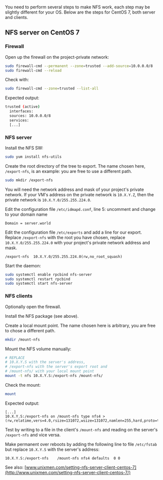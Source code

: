 You need to perform several steps to make NFS work, each step may be slightly different for your OS.
Below are the steps for CentOS 7, both server and clients.

## NFS server on CentOS 7

### Firewall

Open up the firewall on the project-private network:
```sh
sudo firewall-cmd --permanent --zone=trusted --add-source=10.0.0.0/8
sudo firewall-cmd --reload
```

Check with:
```sh
sudo firewall-cmd --zone=trusted --list-all
```
Expected output:

>
```sh
trusted (active)
  interfaces: 
  sources: 10.0.0.0/8
  services:
  [...]
```

### NFS server

Install the NFS SW:
```sh
sudo yum install nfs-utils
```

Create the root directory of the tree to export.
The name chosen here, `/export-nfs`, is an example: you are free to use a different path.
```sh
sudo mkdir /export-nfs
```

You will need the network address and mask of your project's private network.
If your VM's address on the private network is `10.X.Y.Z`, then the private network is `10.X.Y.0/255.255.224.0`.

Edit the configuration file `/etc/idmapd.conf`, line 5: uncomment and change to your domain name

>
```
Domain = server.world
```

Edit the configuration file `/etc/exports` and add a line for our export.
Replace `/export-nfs` with the root you have chosen,
replace `10.X.Y.0/255.255.224.0` with your project's private network address and mask.

>
```
/export-nfs  10.X.Y.0/255.255.224.0(rw,no_root_squash)
```

Start the daemon:
```sh
sudo systemctl enable rpcbind nfs-server
sudo systemctl restart rpcbind
sudo systemctl start nfs-server
```

### NFS clients

Optionally open the firewall.

Install the NFS package (see above).

Create a local mount point.
The name chosen here is arbitrary, you are free to chose a different path.
```sh
mkdir /mount-nfs
```

Mount the NFS volume manually:
```sh
# REPLACE
# 10.X.Y.S with the server's address,
# /export-nfs with the server's export root and
# /mount-nfs/ with your local mount point
mount -t nfs 10.X.Y.S:/export-nfs /mount-nfs/
```

Check the mount:
```sh
mount
```

Expected output:

>
```
[...]
10.X.Y.S:/export-nfs on /mount-nfs type nfs4 > (rw,relatime,vers=4.0,rsize=131072,wsize=131072,namlen=255,hard,proto=tcp,port=0,timeo=600,retrans=2,sec=sys,clientaddr=10.X.Y.C,local_lock=none,addr=10.X.Y.S)
```

Test by writing to a file in the client's `/mount-nfs` and reading on the server's `/export-nfs` and vice versa.

Make permanent over reboots by adding the following line to file `/etc/fstab`
but replace `10.X.Y.S` with the server's address:

>
```
10.X.Y.S:/export-nfs	/mount-nfs nfs4 defaults  0 0
```

See also: [www.unixmen.com/setting-nfs-server-client-centos-7](http://www.unixmen.com/setting-nfs-server-client-centos-7/)